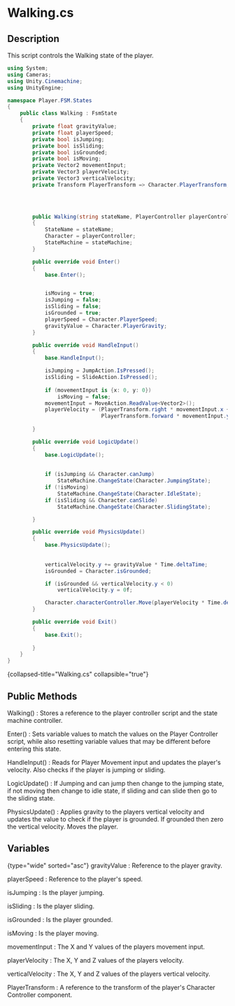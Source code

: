 # Walking.cs

## Description

This script controls the Walking state of the player.

```C#
using System;
using Cameras;
using Unity.Cinemachine;
using UnityEngine;

namespace Player.FSM.States
{
    public class Walking : FsmState
    {
        private float gravityValue;
        private float playerSpeed;
        private bool isJumping;
        private bool isSliding;
        private bool isGrounded;
        private bool isMoving;
        private Vector2 movementInput;
        private Vector3 playerVelocity;
        private Vector3 verticalVelocity;
        private Transform PlayerTransform => Character.PlayerTransform;


        
        
        public Walking(string stateName, PlayerController playerController, FiniteStateMachine stateMachine) : base(stateName, stateMachine, playerController)
        {
            StateName = stateName;
            Character = playerController;
            StateMachine = stateMachine;
        }

        public override void Enter()
        {
            base.Enter();


            isMoving = true;
            isJumping = false;
            isSliding = false;
            isGrounded = true;
            playerSpeed = Character.PlayerSpeed;
            gravityValue = Character.PlayerGravity;
        }

        public override void HandleInput()
        {
            base.HandleInput();

            isJumping = JumpAction.IsPressed();
            isSliding = SlideAction.IsPressed();
            
            if (movementInput is {x: 0, y: 0})
                isMoving = false;
            movementInput = MoveAction.ReadValue<Vector2>();
            playerVelocity = (PlayerTransform.right * movementInput.x +
                              PlayerTransform.forward * movementInput.y) * playerSpeed;
            
        }

        public override void LogicUpdate()
        {
            base.LogicUpdate();
            
            
            if (isJumping && Character.canJump)
                StateMachine.ChangeState(Character.JumpingState);
            if (!isMoving)
                StateMachine.ChangeState(Character.IdleState);
            if (isSliding && Character.canSlide)
                StateMachine.ChangeState(Character.SlidingState);

        }

        public override void PhysicsUpdate()
        {
            base.PhysicsUpdate();
            
            
            verticalVelocity.y += gravityValue * Time.deltaTime;
            isGrounded = Character.isGrounded;

            if (isGrounded && verticalVelocity.y < 0)
                verticalVelocity.y = 0f;

            Character.characterController.Move(playerVelocity * Time.deltaTime + verticalVelocity * Time.deltaTime);
        }

        public override void Exit()
        {
            base.Exit();
           
        }
    }
}
```
{collapsed-title="Walking.cs" collapsible="true"}

## Public Methods
Walking()
: Stores a reference to the player controller script and the state machine controller.

Enter()
: Sets variable values to match the values on the Player Controller script, while also resetting variable values that may be different before entering this state.

HandleInput()
: Reads for Player Movement input and updates the player's velocity. Also checks if the player is jumping or sliding.

LogicUpdate()
: If Jumping and can jump then change to the jumping state, if not moving then change to idle state, if sliding and can slide then go to the sliding state.

PhysicsUpdate()
: Applies gravity to the players vertical velocity and updates the value to check if the player is grounded. If grounded then zero the vertical velocity. Moves the player.

## Variables
{type="wide" sorted="asc"}
gravityValue
: Reference to the player gravity.

playerSpeed
: Reference to the player's speed.

isJumping
: Is the player jumping.

isSliding
: Is the player sliding.

isGrounded
: Is the player grounded.

isMoving
: Is the player moving.

movementInput
: The X and Y values of the players movement input.

playerVelocity
: The X, Y and Z values of the players velocity.

verticalVelocity
: The X, Y and Z values of the players vertical velocity.

PlayerTransform
: A reference to the transform of the player's Character Controller component.